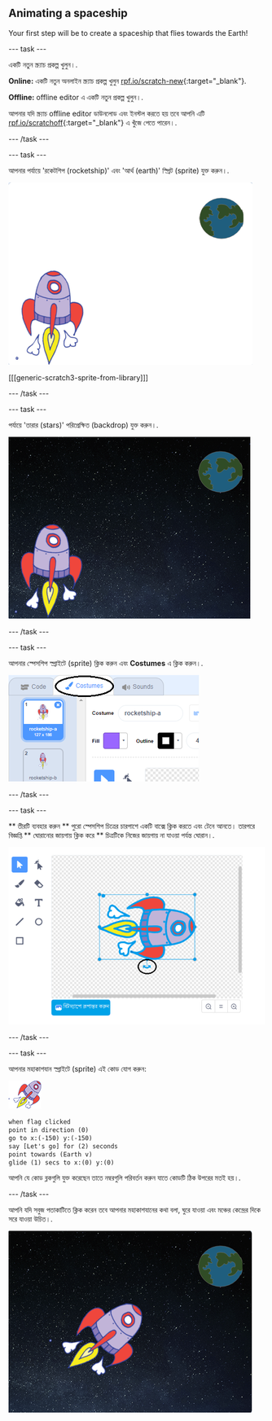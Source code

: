 ## Animating a spaceship

Your first step will be to create a spaceship that flies towards the Earth!

\--- task \---

একটি নতুন স্ক্র্যাচ প্রকল্প খুলুন।.

**Online:** একটি নতুন অনলাইন স্ক্র্যাচ প্রকল্প খুলুন [rpf.io/scratch-new](http://rpf.io/scratchon){:target="_blank"}.

**Offline:** offline editor এ একটি নতুন প্রকল্প খুলুন।.

আপনার যদি স্ক্র্যাচ offline editor ডাউনলোড এবং ইনস্টল করতে হয় তবে আপনি এটি [rpf.io/scratchoff](http://rpf.io/scratchoff){:target="_blank"} এ খুঁজে পেতে পারেন।.

\--- /task \---

\--- task \---

আপনার পর্যায়ে 'রকেটশিপ (rocketship)' এবং 'আর্থ (earth)' স্প্রিট (sprite) যুক্ত করুন।.

![Spaceship and Earth sprites](images/space-sprites.png)

[[[generic-scratch3-sprite-from-library]]]

\--- /task \---

\--- task \---

পর্যায়ে 'তারার (stars)' পরিপ্রেক্ষিত (backdrop) যুক্ত করুন।.

![A space backdrop](images/space-backdrop.png)

\--- /task \---

\--- task \---

আপনার স্পেসশিপ স্প্রাইটে (sprite) ক্লিক করুন এবং **Costumes** এ ক্লিক করুন।.

![Sprite costume](images/space-costume.png)

\--- /task \---

\--- task \---

** তীরটি ব্যবহার করুন ** পুরো স্পেসশিপ চিত্রের চারপাশে একটি বাক্সে ক্লিক করতে এবং টেনে আনতে। তারপরে বিজ্ঞপ্তি ** ঘোরানোর জায়গায় ক্লিক করে ** চিত্রটিকে নিজের জায়গায় না যাওয়া পর্যন্ত ঘোরান।.

![Rotating a costume](images/space-rotate.png)

\--- /task \---

\--- task \---

আপনার মহাকাশযান স্প্রাইটে (sprite) এই কোড যোগ করুন:

![Spaceship sprite](images/sprite-spaceship.png)

```blocks3
when flag clicked
point in direction (0)
go to x:(-150) y:(-150)
say [Let's go] for (2) seconds
point towards (Earth v)
glide (1) secs to x:(0) y:(0)
```

আপনি যে কোড ব্লকগুলি যুক্ত করেছেন তাতে নম্বরগুলি পরিবর্তন করুন যাতে কোডটি ঠিক উপরের মতই হয়।.

\--- /task \---

আপনি যদি সবুজ পতাকাটিতে ক্লিক করেন তবে আপনার মহাকাশযানের কথা বলা, ঘুরে যাওয়া এবং মঞ্চের কেন্দ্রের দিকে সরে যাওয়া উচিত।.

![Testing a spaceship animation](images/space-animate-stage.png)